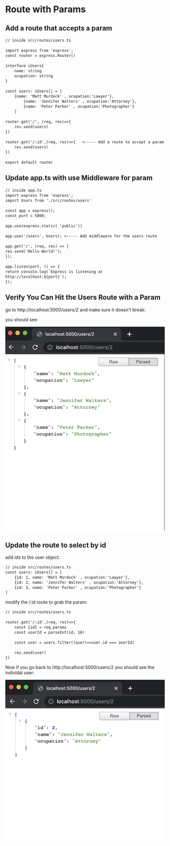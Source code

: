 <!-- ![set up](./server/readMeImages/route-with-param-individ-user.png?raw=true) -->

# Route with Params

## Add a route that accepts a param

    // inside src/routes/users.ts

    import express from 'express';
    const router = express.Router()

    interface iUsers{
        name: string
        ocupation: string
    }

    const users: iUsers[] = [
        {name: 'Matt Murdock' , ocupation:'Lawyer'},
            {name: 'Jennifer Walters' , ocupation:'Attorney'},
            {name: 'Peter Parker' , ocupation:'Photographer'}
        ]

    router.get('/', (req, res)=>{
        res.send(users)
    })

    router.get('/:id',(req, res)=>{   <----- Add a route to accept a param
        res.send(users)
    })

    export default router

## Update app.ts with use Middleware for param

    // inside app.ts
    import express from 'express';
    import Users from './src/routes/users'

    const app = express();
    const port = 5000;

    app.use(express.static( 'public'))

    app.use('/users', Users); <----- Add middleware for the users route

    app.get('/', (req, res) => {
    res.send('Hello World!');
    });

    app.listen(port, () => {
    return console.log(`Express is listening at http://localhost:${port}`);
    });

## Verify You Can Hit the Users Route with a Param

go to http://localhost:5000/users/2 and make sure it doesn't break:

you should see:

![set up](./server/readMeImages/route-with-param-verify-param.png?raw=true)

## Update the route to select by id

add ids to the user object:

    // inside src/routes/users.ts
    const users: iUsers[] = [
        {id: 1, name: 'Matt Murdock' , ocupation:'Lawyer'},
        {id: 2, name: 'Jennifer Walters' , ocupation:'Attorney'},
        {id: 3, name: 'Peter Parker' , ocupation:'Photographer'}
    ]

modify the /:id route to grab the param:

    // inside src/routes/users.ts

    router.get('/:id',(req, res)=>{
        const {id} = req.params
        const userId = parseInt(id, 10)

        const user = users.filter((user)=>user.id === userId)

        res.send(user)
    })

Now if you go back to http://localhost:5000/users/2 you should see the individal user:

![set up](./server/readMeImages/route-with-param-individ-user.png?raw=true)
